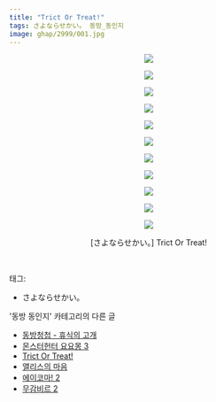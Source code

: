 ```yaml
---
title: "Trict Or Treat!"
tags: さよならせかい。 동방_동인지
image: ghap/2999/001.jpg
---
```

<div class="article">
<p style="text-align: center; clear: none; float: none;"><img src="{{ site.nasurl }}/ghap/2999/001.jpg"/></p>
<p style="text-align: center; clear: none; float: none;"><img src="{{ site.nasurl }}/ghap/2999/002.jpg"/></p>
<p style="text-align: center; clear: none; float: none;"><img src="{{ site.nasurl }}/ghap/2999/003.jpg"/></p>
<p style="text-align: center; clear: none; float: none;"><img src="{{ site.nasurl }}/ghap/2999/004.jpg"/></p>
<p style="text-align: center; clear: none; float: none;"><img src="{{ site.nasurl }}/ghap/2999/005.jpg"/></p>
<p style="text-align: center; clear: none; float: none;"><img src="{{ site.nasurl }}/ghap/2999/006.jpg"/></p>
<p style="text-align: center; clear: none; float: none;"><img src="{{ site.nasurl }}/ghap/2999/007.jpg"/></p>
<p style="text-align: center; clear: none; float: none;"><img src="{{ site.nasurl }}/ghap/2999/008.jpg"/></p>
<p style="text-align: center; clear: none; float: none;"><img src="{{ site.nasurl }}/ghap/2999/009.jpg"/></p>
<p style="text-align: center; clear: none; float: none;"><img src="{{ site.nasurl }}/ghap/2999/010.jpg"/></p>
<p style="text-align: center; clear: none; float: none;"><img src="{{ site.nasurl }}/ghap/2999/011.jpg"/></p>
<p style="text-align: center; clear: none; float: none;">[さよならせかい。] Trict Or Treat!</p>
<p><br/></p>
</div><div class="tagTrail">
<p>태그: </p>
<ul>
<li>さよならせかい。</li>
</ul>
</div><div class="another">
<p>'동방 동인지' 카테고리의 다른 글</p>
<ul>
<li><a href="/2016-12-27-ghap_3003">동방청첩 - 휴식의 고개</a></li>
<li><a href="/2016-12-25-ghap_3000">몬스터헌터 요요몽 3</a></li>
<li><a href="/2016-12-25-ghap_2999">Trict Or Treat!</a></li>
<li><a href="/2016-12-25-ghap_2998">앨리스의 마음</a></li>
<li><a href="/2016-12-25-ghap_2997">에이코마! 2</a></li>
<li><a href="/2016-12-25-ghap_2996">무감비르 2</a></li>
</ul>
</div><div class="cb_module cb_fluid">
<div class="cb_wrt cb_profile">
</div><!-- commentList close -->
</div>